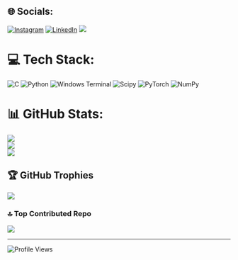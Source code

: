 

## 🌐 Socials:
[![Instagram](https://img.shields.io/badge/Instagram-%23E4405F.svg?logo=Instagram&logoColor=white)](https://instagram.com/h_k_raundal)
[![LinkedIn](https://img.shields.io/badge/LinkedIn-%230077B5.svg?logo=linkedin&logoColor=white)](https://www.linkedin.com/in/harsh-raundal-b4a384215/)
[![](https://visitcount.itsvg.in/api?id=BlacklegCODE&label=Profile%20Views&color=0&icon=0&pretty=true)](https://visitcount.itsvg.in)

# 💻 Tech Stack:
![C](https://img.shields.io/badge/c-%2300599C.svg?style=for-the-badge&logo=c&logoColor=white)
![Python](https://img.shields.io/badge/python-3670A0?style=for-the-badge&logo=python&logoColor=ffdd54)
![Windows Terminal](https://img.shields.io/badge/Windows%20Terminal-%234D4D4D.svg?style=for-the-badge&logo=windows-terminal&logoColor=white)
![Scipy](https://img.shields.io/badge/SciPy-%230C55A5.svg?style=for-the-badge&logo=scipy&logoColor=white)
![PyTorch](https://img.shields.io/badge/PyTorch-%23EE4C2C.svg?style=for-the-badge&logo=PyTorch&logoColor=white)
![NumPy](https://img.shields.io/badge/numpy-%23013243.svg?style=for-the-badge&logo=numpy&logoColor=white)

# 📊 GitHub Stats:
![](https://github-readme-stats.vercel.app/api?username=BlacklegCODE&theme=dark&hide_border=false&include_all_commits=true&count_private=false)<br/>
![](https://github-readme-streak-stats.herokuapp.com/?user=BlacklegCODE&theme=dark&hide_border=false)<br/>
![](https://github-readme-stats.vercel.app/api/top-langs/?username=BlacklegCODE&theme=dark&hide_border=false&include_all_commits=true&count_private=false&layout=compact)

## 🏆 GitHub Trophies
![](https://github-profile-trophy.vercel.app/?username=BlacklegCODE&theme=radical&no-frame=false&no-bg=true&margin-w=4)

### 🔝 Top Contributed Repo
![](https://github-contributor-stats.vercel.app/api?username=BlacklegCODE&limit=5&theme=dark&combine_all_yearly_contributions=true)

---

![Profile Views](https://komarev.com/ghpvc/?username=BlacklegCODE&label=Profile%20Views&color=0e75b6&style=flat)


<!-- Proudly created with GPRM ( https://gprm.itsvg.in ) -->
